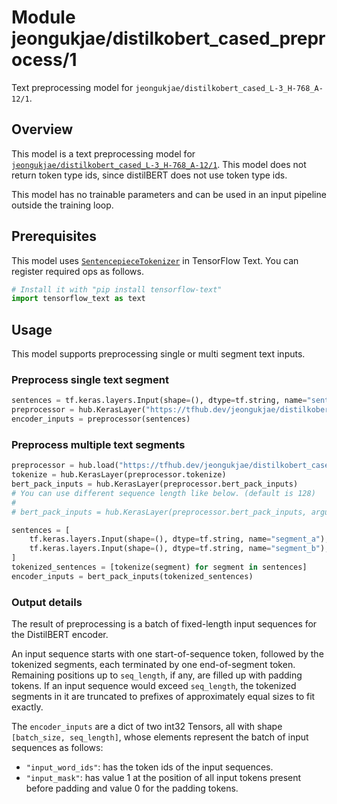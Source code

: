 # Module jeongukjae/distilkobert_cased_preprocess/1

Text preprocessing model for `jeongukjae/distilkobert_cased_L-3_H-768_A-12/1`.

<!-- asset-path: https://storage.googleapis.com/jeongukjae-tf-models/distilkobert/distilkobert_cased_preprocess.tar.gz -->
<!-- task: text-preprocessing -->
<!-- fine-tunable: false -->
<!-- format: saved_model_2 -->
<!-- language: ko -->

## Overview

This model is a text preprocessing model for [`jeongukjae/distilkobert_cased_L-3_H-768_A-12/1`](https://tfhub.dev/jeongukjae/distilkobert_cased_L-3_H-768_A-12/1). This model does not return token type ids, since distilBERT does not use token type ids.

This model has no trainable parameters and can be used in an input pipeline outside the training loop.

## Prerequisites

This model uses [`SentencepieceTokenizer`](https://www.tensorflow.org/text/api_docs/python/text/SentencepieceTokenizer) in TensorFlow Text. You can register required ops as follows.

```python
# Install it with "pip install tensorflow-text"
import tensorflow_text as text
```

## Usage

This model supports preprocessing single or multi segment text inputs.

### Preprocess single text segment

```python
sentences = tf.keras.layers.Input(shape=(), dtype=tf.string, name="sentences")
preprocessor = hub.KerasLayer("https://tfhub.dev/jeongukjae/distilkobert_cased_L-3_H-768_A-12/2")
encoder_inputs = preprocessor(sentences)
```

### Preprocess multiple text segments

```python
preprocessor = hub.load("https://tfhub.dev/jeongukjae/distilkobert_cased_L-3_H-768_A-12/2")
tokenize = hub.KerasLayer(preprocessor.tokenize)
bert_pack_inputs = hub.KerasLayer(preprocessor.bert_pack_inputs)
# You can use different sequence length like below. (default is 128)
#
# bert_pack_inputs = hub.KerasLayer(preprocessor.bert_pack_inputs, arguments=dict(seq_length=64))

sentences = [
    tf.keras.layers.Input(shape=(), dtype=tf.string, name="segment_a"),
    tf.keras.layers.Input(shape=(), dtype=tf.string, name="segment_b"),
]
tokenized_sentences = [tokenize(segment) for segment in sentences]
encoder_inputs = bert_pack_inputs(tokenized_sentences)
```

### Output details

The result of preprocessing is a batch of fixed-length input sequences for the DistilBERT encoder.

An input sequence starts with one start-of-sequence token, followed by the tokenized segments, each terminated by one end-of-segment token. Remaining positions up to `seq_length`, if any, are filled up with padding tokens. If an input sequence would exceed `seq_length`, the tokenized segments in it are truncated to prefixes of approximately equal sizes to fit exactly.

The `encoder_inputs` are a dict of two int32 Tensors, all with shape `[batch_size, seq_length]`, whose elements represent the batch of input sequences as follows:

* `"input_word_ids"`: has the token ids of the input sequences.
* `"input_mask"`: has value 1 at the position of all input tokens present before padding and value 0 for the padding tokens.
